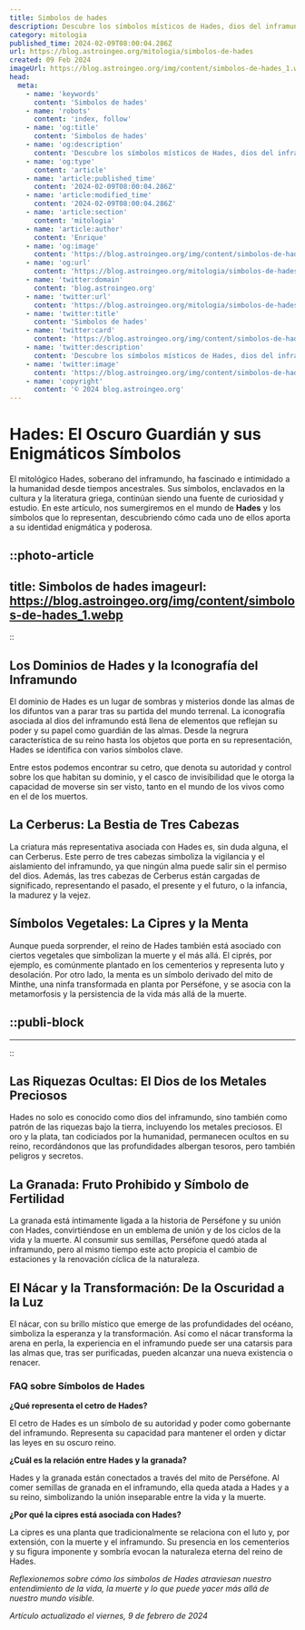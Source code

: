 ```yaml
---
title: Simbolos de hades
description: Descubre los símbolos místicos de Hades, dios del inframundo. Explora su significado y poder en la mitología griega con precisión histórica.
category: mitologia
published_time: 2024-02-09T08:00:04.286Z
url: https://blog.astroingeo.org/mitologia/simbolos-de-hades
created: 09 Feb 2024
imageUrl: https://blog.astroingeo.org/img/content/simbolos-de-hades_1.webp
head:
  meta:
    - name: 'keywords'
      content: 'Simbolos de hades'
    - name: 'robots'
      content: 'index, follow'
    - name: 'og:title'
      content: 'Simbolos de hades'
    - name: 'og:description'
      content: 'Descubre los símbolos místicos de Hades, dios del inframundo. Explora su significado y poder en la mitología griega con precisión histórica.'
    - name: 'og:type'
      content: 'article'
    - name: 'article:published_time'
      content: '2024-02-09T08:00:04.286Z'
    - name: 'article:modified_time'
      content: '2024-02-09T08:00:04.286Z'
    - name: 'article:section'
      content: 'mitologia'
    - name: 'article:author'
      content: 'Enrique'
    - name: 'og:image'
      content: 'https://blog.astroingeo.org/img/content/simbolos-de-hades_1.webp'
    - name: 'og:url'
      content: 'https://blog.astroingeo.org/mitologia/simbolos-de-hades'
    - name: 'twitter:domain'
      content: 'blog.astroingeo.org'
    - name: 'twitter:url'
      content: 'https://blog.astroingeo.org/mitologia/simbolos-de-hades'
    - name: 'twitter:title'
      content: 'Simbolos de hades'
    - name: 'twitter:card'
      content: 'https://blog.astroingeo.org/img/content/simbolos-de-hades_1.webp'
    - name: 'twitter:description'
      content: 'Descubre los símbolos místicos de Hades, dios del inframundo. Explora su significado y poder en la mitología griega con precisión histórica.'
    - name: 'twitter:image'
      content: 'https://blog.astroingeo.org/img/content/simbolos-de-hades_1.webp'
    - name: 'copyright'
      content: '© 2024 blog.astroingeo.org'
---
```

# Hades: El Oscuro Guardián y sus Enigmáticos Símbolos

El mitológico Hades, soberano del inframundo, ha fascinado e intimidado a la humanidad desde tiempos ancestrales. Sus símbolos, enclavados en la cultura y la literatura griega, continúan siendo una fuente de curiosidad y estudio. En este artículo, nos sumergiremos en el mundo de **Hades** y los símbolos que lo representan, descubriendo cómo cada uno de ellos aporta a su identidad enigmática y poderosa.


::photo-article
---
title: Simbolos de hades
imageurl: https://blog.astroingeo.org/img/content/simbolos-de-hades_1.webp
---
::


## Los Dominios de Hades y la Iconografía del Inframundo

El dominio de Hades es un lugar de sombras y misterios donde las almas de los difuntos van a parar tras su partida del mundo terrenal. La iconografía asociada al dios del inframundo está llena de elementos que reflejan su poder y su papel como guardián de las almas. Desde la negrura característica de su reino hasta los objetos que porta en su representación, Hades se identifica con varios símbolos clave.

Entre estos podemos encontrar su cetro, que denota su autoridad y control sobre los que habitan su dominio, y el casco de invisibilidad que le otorga la capacidad de moverse sin ser visto, tanto en el mundo de los vivos como en el de los muertos.

## La Cerberus: La Bestia de Tres Cabezas

La criatura más representativa asociada con Hades es, sin duda alguna, el can Cerberus. Este perro de tres cabezas simboliza la vigilancia y el aislamiento del inframundo, ya que ningún alma puede salir sin el permiso del dios. Además, las tres cabezas de Cerberus están cargadas de significado, representando el pasado, el presente y el futuro, o la infancia, la madurez y la vejez.

## Símbolos Vegetales: La Cipres y la Menta

Aunque pueda sorprender, el reino de Hades también está asociado con ciertos vegetales que simbolizan la muerte y el más allá. El ciprés, por ejemplo, es comúnmente plantado en los cementerios y representa luto y desolación. Por otro lado, la menta es un símbolo derivado del mito de Minthe, una ninfa transformada en planta por Perséfone, y se asocia con la metamorfosis y la persistencia de la vida más allá de la muerte.


  ::publi-block
  ---
  ---
  ::
  
  
## Las Riquezas Ocultas: El Dios de los Metales Preciosos

Hades no solo es conocido como dios del inframundo, sino también como patrón de las riquezas bajo la tierra, incluyendo los metales preciosos. El oro y la plata, tan codiciados por la humanidad, permanecen ocultos en su reino, recordándonos que las profundidades albergan tesoros, pero también peligros y secretos.

## La Granada: Fruto Prohibido y Símbolo de Fertilidad

La granada está íntimamente ligada a la historia de Perséfone y su unión con Hades, convirtiéndose en un emblema de unión y de los ciclos de la vida y la muerte. Al consumir sus semillas, Perséfone quedó atada al inframundo, pero al mismo tiempo este acto propicia el cambio de estaciones y la renovación cíclica de la naturaleza.

## El Nácar y la Transformación: De la Oscuridad a la Luz

El nácar, con su brillo místico que emerge de las profundidades del océano, simboliza la esperanza y la transformación. Así como el nácar transforma la arena en perla, la experiencia en el inframundo puede ser una catarsis para las almas que, tras ser purificadas, pueden alcanzar una nueva existencia o renacer.
  
### FAQ sobre Símbolos de Hades

**¿Qué representa el cetro de Hades?**

El cetro de Hades es un símbolo de su autoridad y poder como gobernante del inframundo. Representa su capacidad para mantener el orden y dictar las leyes en su oscuro reino.

**¿Cuál es la relación entre Hades y la granada?**

Hades y la granada están conectados a través del mito de Perséfone. Al comer semillas de granada en el inframundo, ella queda atada a Hades y a su reino, simbolizando la unión inseparable entre la vida y la muerte.

**¿Por qué la cipres está asociada con Hades?**

La cipres es una planta que tradicionalmente se relaciona con el luto y, por extensión, con la muerte y el inframundo. Su presencia en los cementerios y su figura imponente y sombría evocan la naturaleza eterna del reino de Hades.

*Reflexionemos sobre cómo los símbolos de Hades atraviesan nuestro entendimiento de la vida, la muerte y lo que puede yacer más allá de nuestro mundo visible.*

_Artículo actualizado el viernes, 9 de febrero de 2024_
